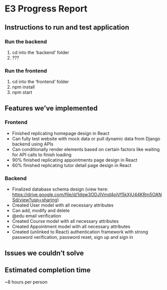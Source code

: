 # E3 Progress Report

## Instructions to run and test application
### Run the backend
1. cd into the ‘backend’ folder
2. ???

### Run the frontend
1. cd into the ‘frontend’ folder
2. npm install
3. npm start

## Features we’ve implemented
### Frontend
* Finished replicating homepage design in React
* Can fully test website with mock data or pull dynamic data from Django backend using APIs
* Can conditionally render elements based on certain factors like waiting for API calls to finish loading
* 90% finished replicating appointments page design in React
* 60% finished replicating tutor detail page design in React

### Backend
* Finalized database schema design (view here: https://drive.google.com/file/d/1dgw3ODJIVmd4pjVf5kXjU44KRm5OANSd/view?usp=sharing)
* Created User model with all necessary attributes
* Can add, modify and delete
* @edu email verification
* Created Course model with all necessary attributes
* Created Appointment model with all necessary attributes
* Created (unlinked to React) authentication framework with strong password verification, password reset, sign up and sign in

## Issues we couldn’t solve

## Estimated completion time
~8 hours per person

